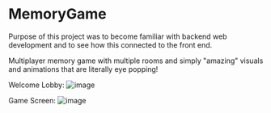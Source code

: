 # MemoryGame
Purpose of this project was to become familiar with backend web development and to see how this connected to the front end.

Multiplayer memory game with multiple rooms and simply "amazing" visuals and animations that are literally eye popping!

Welcome Lobby:
![image](https://user-images.githubusercontent.com/56978360/152326252-9a36172f-cc8f-4983-bc07-a4c1c090a4f4.png)

Game Screen:
![image](https://user-images.githubusercontent.com/56978360/152326146-59afa06b-291f-41c9-8bc9-5065c91bbe10.png)
